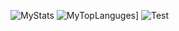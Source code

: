 ![MyStats](https://github-readme-stats.vercel.app/api?username=sarwinr&show_icons=true&theme=gruvbox)
![MyTopLanguges](https://github-readme-stats.vercel.app/api/top-langs/?username=sarwinr&langs_count=8&theme=gruvbox)]
![Test](https://donuttest.sarwin.repl.co)
